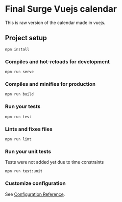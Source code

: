 # Final Surge Vuejs calendar
This is raw version of the calendar made in vuejs.

## Project setup
```
npm install
```

### Compiles and hot-reloads for development
```
npm run serve
```

### Compiles and minifies for production
```
npm run build
```

### Run your tests
```
npm run test
```

### Lints and fixes files
```
npm run lint
```

### Run your unit tests
Tests were not added yet due to time constraints
```
npm run test:unit
```

### Customize configuration
See [Configuration Reference](https://cli.vuejs.org/config/).
